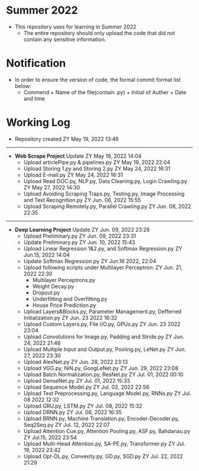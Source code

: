 # Summer 2022

- This repository uses for learning in Summer 2022
  - The entire repository should only upload the code that did not contain any sensitive information.


# Notification

- In order to ensure the version of code, the formal commit format list below:
  - Commend + Name of the file(contain .py) + Initial of Auther + Date and time


# Working Log

- Repository created ZY May 19, 2022 13:46
---
- **Web Scrape Project** Update ZY May 19, 2022 14:04
  - Upload articlePipe.py & pipelines.py ZY May 19, 2022 22:04
  - Upload Storing 1.py and Storing 2.py ZY May 24, 2022 16:31
  - Upload E-mail.py ZY May 24, 2022 16:31
  - Upload Read DOC.py, NLP.py, Data Cleaning.py, Login Crawling.py ZY May 27, 2022 14:30
  - Upload Avoiding Scraping Traps.py, Testing.py, Image Processing and Text Recognition.py ZY Jun. 06, 2022 15:55
  - Upload Scraping Remotely.py, Parallel Crawling.py ZY Jun. 08, 2022 22:35
---
- **Deep Learning Project** Update ZY Jun. 09, 2022 23:26
  - Upload Preliminary.py ZY Jun. 09, 2022 23:31
  - Update Preliminary.py ZY Jun. 10, 2022 15:43
  - Upload Linear Regression 1&2.py, and Softmax Regression.py ZY Jun.15, 2022 14:04
  - Update Softmax Regression.py ZY Jun.16 2022, 22:04
  - Upload following scripts under Multilayer Perceptron: ZY Jun. 21, 2022 22:30
    - Multilayer Perceptrons.py
    - Weight Decay.py
    - Dropout.py
    - Underfitting and Overfitting.py
    - House Price Prediction.py
  - Upload Layers&Blocks.py, Parameter Management.py, Defferred Initialization.py ZY Jun. 23 2022 16:32
  - Upload Custom Layers.py, File I/O.py, GPUs.py ZY Jun. 23 2022 23:04
  - Upload Convolutions for Image.py, Padding and Stride.py ZY Jun. 24, 2022 21:46
  - Upload Multiple Input and Output.py, Pooling.py, LeNet.py ZY Jun. 27, 2022 23:30
  - Upload AlexNet.py ZY Jun. 28, 2022 23:13
  - Upload VGG.py, NiN.py, GoogLeNet.py ZY Jun. 29, 2022 23:08
  - Upload Batch Normalization.py, ResNet.py ZY Jul. 01, 2022 00:10
  - Upload DenseNet.py ZY Jul. 01, 2022 15:33
  - Upload Sequence Model.py ZY Jul. 02, 2022 22:56
  - Upload Text Preprocessing.py, Language Model.py, RNNs.py ZY Jul. 08 2022 12:32
  - Upload GRU.py, LSTM.py ZY Jul. 08, 2022 15:32
  - Upload DRNN.py ZY Jul. 08, 2022 16:35
  - Upload BRNN.py, Machine Translation.py, Encoder-Decoder.py, Seq2Seq.py ZY Jul. 12, 2022 22:07
  - Upload Attention Cue.py, Attention Pooling.py, ASF.py, Bahdanau.py ZY Jul.15, 2022 23:54
  - Upload Multi-Head Attention.py, SA-PE.py, Transformer.py ZY Jul. 19, 2022 23:42
  - Upload Opt-DL.py, Convexity.py, GD.py, SGD.py ZY Jul. 22, 2022 21:29